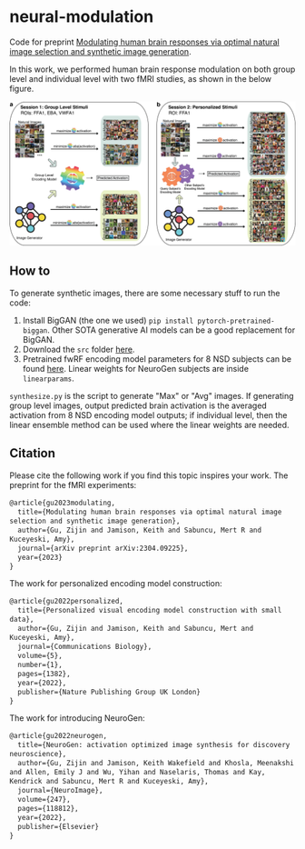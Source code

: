 # neural-modulation
Code for preprint [Modulating human brain responses via optimal natural image selection and synthetic image generation](https://arxiv.org/abs/2304.09225). 

In this work, we performed human brain response modulation on both group level and individual level with two fMRI studies, as shown in the below figure.

![alt text](./workflow1.png)

## How to
To generate synthetic images, there are some necessary stuff to run the code:
1. Install BigGAN (the one we used) `pip install pytorch-pretrained-biggan`. Other SOTA generative AI models can be a good replacement for BigGAN.
2. Download the `src` folder [here](https://github.com/zijin-gu/NeuroGen/tree/main/src).
3. Pretrained fwRF encoding model parameters for 8 NSD subjects can be found [here](https://github.com/zijin-gu/NeuroGen/tree/main/output). Linear weights for NeuroGen subjects are inside `linearparams`.

`synthesize.py` is the script to generate "Max" or "Avg" images. If generating group level images, output predicted brain activation is the averaged activation from 8 NSD encoding model outputs; if individual level, then the linear ensemble method can be used where the linear weights are needed.


## Citation
Please cite the following work if you find this topic inspires your work.
The preprint for the fMRI experiments:
```
@article{gu2023modulating,
  title={Modulating human brain responses via optimal natural image selection and synthetic image generation},
  author={Gu, Zijin and Jamison, Keith and Sabuncu, Mert R and Kuceyeski, Amy},
  journal={arXiv preprint arXiv:2304.09225},
  year={2023}
}
```
The work for personalized encoding model construction:
```
@article{gu2022personalized,
  title={Personalized visual encoding model construction with small data},
  author={Gu, Zijin and Jamison, Keith and Sabuncu, Mert and Kuceyeski, Amy},
  journal={Communications Biology},
  volume={5},
  number={1},
  pages={1382},
  year={2022},
  publisher={Nature Publishing Group UK London}
}
```
The work for introducing NeuroGen:
```
@article{gu2022neurogen,
  title={NeuroGen: activation optimized image synthesis for discovery neuroscience},
  author={Gu, Zijin and Jamison, Keith Wakefield and Khosla, Meenakshi and Allen, Emily J and Wu, Yihan and Naselaris, Thomas and Kay, Kendrick and Sabuncu, Mert R and Kuceyeski, Amy},
  journal={NeuroImage},
  volume={247},
  pages={118812},
  year={2022},
  publisher={Elsevier}
}
```
